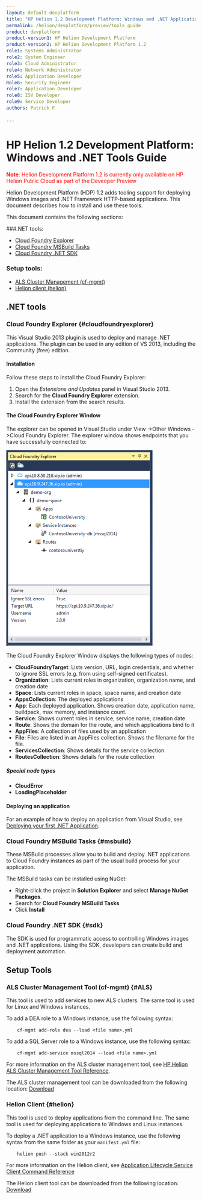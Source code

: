 ```yaml
---
layout: default-devplatform
title: "HP Helion 1.2 Development Platform: Windows and .NET Applications Tools Guide"
permalink: /helion/devplatform/preview/tools_guide
product: devplatform
product-version1: HP Helion Development Platform
product-version2: HP Helion Development Platform 1.2
role1: Systems Administrator 
role2: System Engineer
role3: Cloud Administrator
role4: Network Administrator
role5: Application Developer
Role6: Security Engineer
role7: Application Developer 
role8: ISV Developer
role9: Service Developer
authors: Patrick F

---
```

<!--UNDER REVISION-->

# HP Helion 1.2 Development Platform: Windows and .NET Tools Guide 

<span style="color:red">**Note**: Helion Development Platform 1.2 is currently only available on HP Helion Public Cloud as part of the Deveoper Preview</span>

Helion Development Platform (HDP) 1.2 adds tooling support for deploying Windows images and .NET Framework HTTP-based applications. This document describes how to install and use these tools.

This document contains the following sections:

###.NET tools:
* [Cloud Foundry Explorer](#cloudfoundryexplorer)
* [Cloud Foundry MSBuild Tasks](#msbuild)
* [Cloud Foundry .NET SDK](#sdk)

### Setup tools:
* [ALS Cluster Management (cf-mgmt)](#ALS)
* [Helion client (helion)](#helion)
 
## .NET tools
### Cloud Foundry Explorer {#cloudfoundryexplorer}

This Visual Studio 2013 plugin is used to deploy and manage .NET applications. The plugin can be used in any edition of VS 2013, including the Community (free) edition.

#### Installation

Follow these steps to install the Cloud Foundry Explorer:

1. Open the *Extensions and Updates* panel in Visual Studio 2013.
2. Search for the **Cloud Foundry Explorer** extension.
3. Install the extension from the search results.

#### The Cloud Foundry Explorer Window

The explorer can be opened in Visual Studio under View -&gt;Other Windows -&gt;Cloud Foundry Explorer. The explorer window shows endpoints that you have successfully connected to:

<img src="media/windows_cf_explorer.PNG" />

The Cloud Foundry Explorer Window displays the following types of nodes:

* **CloudFoundryTarget**: Lists version, URL, login credentials, and whether to ignore SSL errors (e.g. from using self-signed certificates).
* **Organization**: Lists current roles in organization, organization name, and creation date
* **Space**: Lists current roles in space, space name, and creation date
* **AppsCollection**: The deployed applications
* **App**: Each deployed application. Shows creation date, application name, buildpack, max memory, and instance count.
* **Service**: Shows current roles in service, service name, creation date
* **Route**: Shows the domain for the route, and which applications bind to it
* **AppFiles**: A collection of files used by an application
* **File**: Files are listed in an AppFiles collection. Shows the filename for the file.
* **ServicesCollection**: Shows details for the service collection
* **RoutesCollection**: Shows details for the route collection

##### Special node types
* **CloudError**
* **LoadingPlaceholder** 

#### Deploying an application

For an example of how to deploy an application from Visual Studio, see <a href="/helion/devplatform/preview/deployingnet">Deploying your first .NET Application</a>.

### Cloud Foundry MSBuild Tasks {#msbuild}

These MSBuild processes allow you to build and deploy .NET applications to Cloud Foundry instances as part of the usual build process for your application. 

The MSBuild tasks can be installed using NuGet:

* Right-click the project in **Solution Explorer** and select **Manage NuGet Packages**.
* Search for **Cloud Foundry MSBuild Tasks**
* Click **Install**
 

### Cloud Foundry .NET SDK {#sdk}

The SDK is used for programmatic access to controlling Windows images and .NET applications. Using the SDK, developers can create build and deployment automation.

## Setup Tools
### ALS Cluster Management Tool (cf-mgmt) {#ALS}

This tool is used to add services to new ALS clusters. The same tool is used for Linux and Windows instances.

To add a DEA role to a Windows instance, use the following syntax:

		cf-mgmt add-role dea --load <file name>.yml

To add a SQL Server role to a Windows instance, use the following syntax:

		cf-mgmt add-service mssql2014 --load <file name>.yml

For more information on the ALS cluster management tool, see <a href="http://docs.hpcloud.com/helion/devplatform/1.1/als/client/reference">HP Helion ALS Cluster Management Tool Reference</a>.

The ALS cluster management tool can be downloaded from the following location: <a href="http://docs.hpcloud.com/helion/devplatform/1.1/als/client/download">Download</a>

### Helion Client {#helion}

This tool is used to deploy applications from the command line. The same tool is used for deploying applications to Windows and Linux instances.

To deploy a .NET application to a Windows instance, use the following syntax from the same folder as your <code>manifest.yml</code> file:

		helion push --stack win2012r2 

For more information on the Helion client, see <a href="http://docs.hpcloud.com/helion/devplatform/1.1/als/user/reference/client-ref">Application Lifecycle Service Client Command Reference</a>

The Helion client tool can be downloaded from the following location: <a href="http://docs.hpcloud.com/helion/devplatform/1.1/als/client/download">Download</a>




















		
